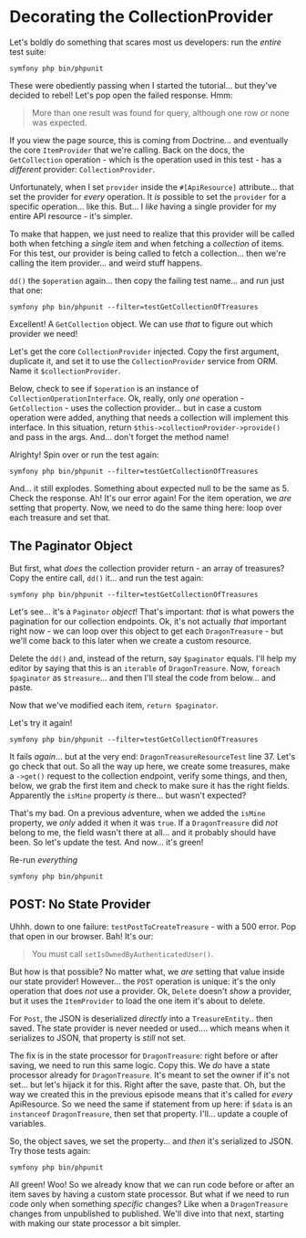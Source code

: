 # Decorating the CollectionProvider

Let's boldly do something that scares most us developers: run
the *entire* test suite:

```terminal
symfony php bin/phpunit
```

These were obediently passing when I started the tutorial... but they've decided
to rebel! Let's pop open the failed response. Hmm:

> More than one result was found for query, although one row or none was expected.

If you view the page source, this is coming from Doctrine... and eventually the
core `ItemProvider` that we're calling. Back on the docs, the `GetCollection`
operation - which is the operation used in this test - has a *different*
provider: `CollectionProvider`.

Unfortunately, when I set `provider` inside the `#[ApiResource]` attribute...
that set the provider for *every* operation. It *is* possible to set the `provider`
for a specific operation... like this. But... I *like* having a single
provider for my entire API resource - it's simpler.

To make that happen, we just need to realize that this provider will be called
both when fetching a *single* item and when fetching a *collection* of
items. For this test, our provider is being called to fetch a collection...
then we're calling the item provider... and weird stuff happens.

`dd()` the `$operation` again... then copy the failing test name... and run
just that one:

```terminal-silent
symfony php bin/phpunit --filter=testGetCollectionOfTreasures
```

Excellent! A `GetCollection` object. We can use *that* to figure out which
provider we need!

Let's get the core `CollectionProvider` injected. Copy the first argument,
duplicate it, and set it to use the `CollectionProvider` service from ORM.
Name it `$collectionProvider`.

Below, check to see if `$operation` is an instance of `CollectionOperationInterface`.
Ok, really, only *one* operation - `GetCollection` - uses the collection provider...
but in case a custom operation were added, anything that needs a collection
will implement this interface. In this situation, return `$this->collectionProvider->provide()`
and pass in the args. And... don't forget the method name!

Alrighty! Spin over or run the test again:

```terminal-silent
symfony php bin/phpunit --filter=testGetCollectionOfTreasures
```

And... it still explodes. Something about expected null to be the same as 5. 
Check the response. Ah! It's our error again! For the item operation,
we *are* setting that property. Now, we need to do the same thing here: loop
over each treasure and set that.

## The Paginator Object

But first, what *does* the collection provider return - an array of treasures?
Copy the entire call, `dd()` it... and run the test again:

```terminal-silent
symfony php bin/phpunit --filter=testGetCollectionOfTreasures
```

Let's see... it's a `Paginator` *object*! That's important: *that* is what powers
the pagination for our collection endpoints. Ok, it's not actually *that* important
right now - we can loop over this object to get each `DragonTreasure` - but we'll
come back to this later when we create a custom resource.

Delete the `dd()` and, instead of the return, say `$paginator` equals. I'll
help my editor by saying that this is an `iterable` of `DragonTreasure`. Now,
`foreach` `$paginator` as `$treasure`... and then I'll steal the code from
below... and paste.

Now that we've modified each item, `return $paginator`.

Let's try it again!

```terminal-silent
symfony php bin/phpunit --filter=testGetCollectionOfTreasures
```

It fails *again*... but at the very end: `DragonTreasureResourceTest` line 37. Let's
go check that out. So all the way up here, we create some treasures, make a `->get()`
request to the collection endpoint, verify some things, and then, below, we
grab the first item and check to make sure it has the right fields. Apparently
the `isMine` property *is* there... but wasn't expected?

That's my bad. On a previous adventure, when we added the `isMine` property, we
*only* added it when it was `true`. If a `DragonTreasure` did *not* belong to
me, the field wasn't there at all... and it probably should have been. So let's
update the test. And now... it's green!

Re-run *everything*

```terminal-silent
symfony php bin/phpunit
```

## POST: No State Provider

Uhhh. down to one failure: `testPostToCreateTreasure` - with a 500 error. Pop
that open in our browser. Bah! It's our:

> You must call `setIsOwnedByAuthenticatedUser()`.

But how is that possible? No matter what, we *are* setting that value inside our
state provider! However... the `POST` operation is unique: it's the only operation
that does *not* use a provider. Ok, `Delete` doesn't *show* a provider, but it uses
the `ItemProvider` to load the one item it's about to delete.

For `Post`, the JSON is deserialized *directly* into a `TreasureEntity`.. then
saved. The state provider is never needed or used.... which means when it serializes
to JSON, that property is *still* not set.

The fix is in the state processor for `DragonTreasure`: right before or after saving,
we need to run this same logic. Copy this. We *do* have a state processor already
for `DragonTreasure`. It's meant to set the owner if it's not set... but let's
hijack it for this. Right after the save, paste that. Oh, but the way we created
this in the previous episode means that it's called for *every* ApiResource. So
we need the same if statement from up here: if `$data` is an `instanceof`
`DragonTreasure`, then set that property. I'll... update a couple of variables.

So, the object saves, we set the property... and *then* it's serialized to JSON.
Try those tests again:

```terminal-silent
symfony php bin/phpunit
```

All green! Woo! So we already know that we can run code before or after an item saves
by having a custom state processor. But what if we need to run code only when
something *specific* changes? Like when a `DragonTreasure` changes from unpublished
to published. We'll dive into that next, starting with making our state processor
a bit simpler.
